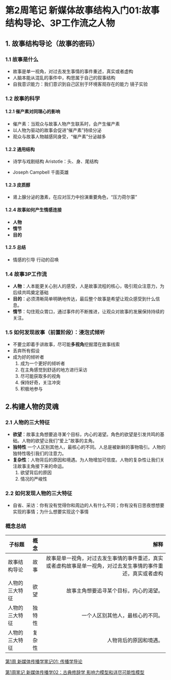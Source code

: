 # 第2周笔记 新媒体故事结构入门01:故事结构导论、3P工作流之人物

## 1. 故事结构导论（故事的密码）
### 1.1 故事是什么
* 故事是单一视角，对过去发生事情的事件重述，真实或者虚构
* 人脑本能从混乱的事件中，构思属于自己的叙事结构
* 自我意识能力：我们意识到自己区别于环境客观存在的能力  镜子实验



### 1.2 故事的科学
#### 1.2.1 催产素对同理心的影响
* 催产素：当观众与故事人物产生联系时，会产生催产素
* 以人物为驱动的故事会促进“催产素”持续分泌
* 观众与故事人物越感同身受，“催产素”分泌越多

#### 1.2.2 通用结构
* 诗学与戏剧结构 Aristotle：头、身、尾结构

* Joseph Campbell 千面英雄

#### 1.2.3 皮质醇
* 肾上腺分泌的激素，在应对压力中扮演重要角色，“压力荷尔蒙”

#### 1.2.4 故事如何产生情感连接
* **人物**
* **情节**
* **目的**

#### 1.2.5 总结
* 情感的引导 行动的召唤


### 1.4 故事3P工作流
* **人物**：人本能更关心别人的感受，人是故事流程的核心，吸引观众注意力，为后续共鸣奠定基础
* **目的**：必须清晰简单明确地传达，最后整个故事是希望让观众感受到什么信息。
* **情节**：勾住观众胃口，通过事件的不断推进，让观众对故事的发展保持持续的关注。

### 1.5 如何发现故事（前置阶段）：浸泡式倾听

* 不要立即着手讲故事，尽可能**多视角**挖掘潜在故事线索
* 丢弃所有假设
* 成为好的倾听者
    1. 成为一个更好的倾听者
    2. 在主角感觉到舒适的地方进行采访
    3. 尽可能获取多的视角
    4. 保持好奇，关注冲突
    5. 积极地参与



## 2.构建人物的灵魂

### 2.1 人物的三大特征
 * **欲望**：故事主角想要追寻某个目标，内心的渴望。角色的欲望是引发共鸣的基础。人物的欲望让我们“爱上”故事的主角。
 * **独特性** 一个人区别其他人，最核心的不同。人总是被新鲜的事物吸引。人物的独特性吸引我们的注意力。
 * **复杂性**：人物背后的原因和境遇。为人物增加可信度。人物的复杂性让我们关注故事主角接下来的命运。
    1. 欲望背后的原因
    2. 情况的严峻性
    

 ### 2.2 如何发现人物的三大特征

* 自省、采访：你有没有觉得你和周边的人有什么不同；你有没有日思夜想想要实现的事情；为什么想要实现这个事情

### 概念总结

| 子标题      | 概念           | 解释  |
| ------------- |:-------------:| -----:|
| 故事结构导论     | 故事 | 故事是单一视角，对过去发生事情的事件重述，真实或者虚构故事是单一视角，对过去发生事情的事件重述，真实或者虚构 |
| 人物的三大特征    | 欲望     |   故事主角想要追寻某个目标，内心的渴望。|
| 人物的三大特征 | 独特性      |    一个人区别其他人，最核心的不同。 |
| 人物的三大特征 | 复杂性      |   人物背后的原因和境遇。 |

[第1周 新媒体传播学笔记01: 传播学导论 ](https://mp.weixin.qq.com/s?__biz=MzI3OTI3ODUzMw==&mid=2247483684&idx=1&sn=5d49ec20e07adc5a8bd99113ea87d466&chksm=eb4b678edc3cee980e0e72131b05a8740ccd29a701dbc557ea84c05fb977c09097f2b0c8e332#rd)

[第1周笔记 新媒体传播学02：古典修辞学 影响力模型和详尽可能性模型](https://mp.weixin.qq.com/s?__biz=MzI3OTI3ODUzMw==&mid=2247483691&idx=1&sn=49ec643df5517d13acb3ed4a918389a9&chksm=eb4b6781dc3cee9713d3ca99f73cbf09e1c06a40e008b7d22792b611e030ff5ca414a1ca3cab#rd)


